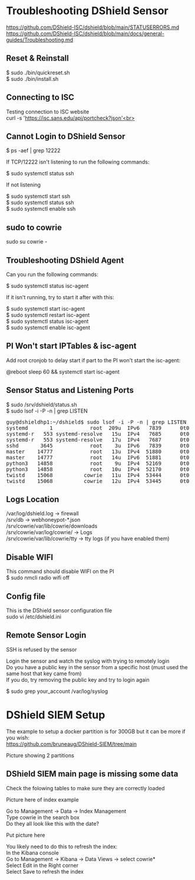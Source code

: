  # Troubleshooting DShield Sensor

https://github.com/DShield-ISC/dshield/blob/main/STATUSERRORS.md<br>
https://github.com/DShield-ISC/dshield/blob/main/docs/general-guides/Troubleshooting.md<br>

## Reset & Reinstall

$ sudo ./bin/quickreset.sh<br>
$ sudo ./bin/install.sh<br>

## Connecting to ISC
Testing connection to ISC website<br>
curl -s 'https://isc.sans.edu/api/portcheck?json'<br>

## Cannot Login to DShield Sensor

$ ps -aef | grep 12222<br>

If TCP/12222 isn't listening to run the following commands:<br>

$ sudo systemctl status ssh<br>

If not listening<br>

$ sudo systemctl start ssh<br>
$ sudo systemctl status ssh<br>
$ sudo systemctl enable ssh<br>

## sudo to cowrie

sudo su cowrie -<br>


## Troubleshooting DShield Agent

Can you run the following commands:<br>

$ sudo systemctl status isc-agent<br>

If it isn't running, try to start it after with this:<br>

$ sudo systemctl start isc-agent<br>
$ sudo systemctl restart isc-agent<br>
$ sudo systemctl status isc-agent<br>
$ sudo systemctl enable isc-agent<br>

## PI Won't start IPTables & isc-agent

Add root cronjob to delay start if part to the PI won't start the isc-agent:<br>

@reboot sleep 60 && systemctl start isc-agent<br>

## Sensor Status and Listening Ports

$ sudo /srv/dshield/status.sh<br>
$ sudo lsof -i -P -n | grep LISTEN<br>
<pre>
guy@dshieldhp1:~/dshield$ sudo lsof -i -P -n | grep LISTEN
systemd       1            root  209u  IPv6   7839      0t0  TCP *:12222 (LISTEN)
systemd-r   553 systemd-resolve   15u  IPv4   7685      0t0  TCP 127.0.0.53:53 (LISTEN)
systemd-r   553 systemd-resolve   17u  IPv4   7687      0t0  TCP 127.0.0.54:53 (LISTEN)
sshd       3645            root    3u  IPv6   7839      0t0  TCP *:12222 (LISTEN)
master    14777            root   13u  IPv4  51880      0t0  TCP *:25 (LISTEN)
master    14777            root   14u  IPv6  51881      0t0  TCP *:25 (LISTEN)
python3   14858            root    9u  IPv4  52169      0t0  TCP *:8000 (LISTEN)
python3   14858            root   10u  IPv4  52170      0t0  TCP *:8443 (LISTEN)
twistd    15068          cowrie   11u  IPv4  53444      0t0  TCP *:2222 (LISTEN)
twistd    15068          cowrie   12u  IPv4  53445      0t0  TCP *:2223 (LISTEN)
</pre>

## Logs Location

/var/log/dshield.log -> firewall<br>
/srv/db -> webhoneypot-*.json<br>
/srv/cowrie/var/lib/cowrie/downloads<br>
/srv/cowrie/var/log/cowrie/ -> Logs<br>
/srv/cowrie/var/lib/cowrie/tty -> tty logs (if you have enabled them)<br>

## Disable WIFI
This command should disable WIFI on the PI<br>
$ sudo nmcli radio wifi off<br>

## Config file
This is the DShield sensor configuration file<br>
sudo vi /etc/dshield.ini<br>

## Remote Sensor Login

SSH is refused by the sensor<br>

Login the sensor and watch the syslog with trying to remotely login<br>
Do you have a public key in the sensor from a specific host (must used the same host that key came from)<br>
If you do, try removing the public key and try to login again<br>

$ sudo grep your_account /var/log/syslog<br>

# DShield SIEM Setup

The example to setup a docker partition is for 300GB but it can be more if you wish:<br>
https://github.com/bruneaug/DShield-SIEM/tree/main<br>

Picture showing 2 partitions

## DShield SIEM main page is missing some data

Check the folowing tables to make sure they are correctly loaded<br>

Picture here of index example

Go to Management -> Data -> Index Management<br>
Type cowrie in the search box<br>
Do they all look like this with the date?<br>

Put picture here

You likely need to do this to refresh the index:<br>
In the Kibana console<br>
Go to Management -> Kibana -> Data Views -> select cowrie*<br>
Select Edit in the Right corner<br>
Select Save to refresh the index<br>
